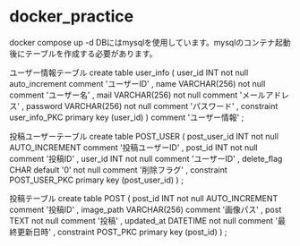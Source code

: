 # docker_practice

docker compose up -d
DBにはmysqlを使用しています。mysqlのコンテナ起動後にテーブルを作成する必要があります。

ユーザー情報テーブル
create table user_info (
  user_id INT not null auto_increment comment 'ユーザーID'
  , name VARCHAR(256) not null comment 'ユーザー名'
  , mail VARCHAR(256) not null comment 'メールアドレス'
  , password VARCHAR(256) not null comment 'パスワード'
  , constraint user_info_PKC primary key (user_id)
) comment 'ユーザー情報' ;

投稿ユーザーテーブル
create table POST_USER (
  post_user_id INT not null AUTO_INCREMENT comment '投稿ユーザーID'
  , post_id INT not null comment '投稿ID'
  , user_id INT not null comment 'ユーザーID'
  , delete_flag CHAR default '0' not null comment '削除フラグ'
  , constraint POST_USER_PKC primary key (post_user_id)
) ;

投稿テーブル
create table POST (
  post_id INT not null AUTO_INCREMENT comment '投稿ID'
  , image_path VARCHAR(256) comment '画像パス'
  , post TEXT not null comment '投稿'
  , updated_at DATETIME not null comment '最終更新日時'
  , constraint POST_PKC primary key (post_id)
) ;



